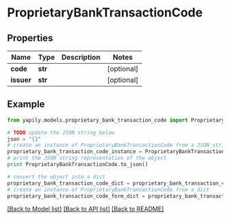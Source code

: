 # ProprietaryBankTransactionCode


## Properties

Name | Type | Description | Notes
------------ | ------------- | ------------- | -------------
**code** | **str** |  | [optional] 
**issuer** | **str** |  | [optional] 

## Example

```python
from yapily.models.proprietary_bank_transaction_code import ProprietaryBankTransactionCode

# TODO update the JSON string below
json = "{}"
# create an instance of ProprietaryBankTransactionCode from a JSON string
proprietary_bank_transaction_code_instance = ProprietaryBankTransactionCode.from_json(json)
# print the JSON string representation of the object
print ProprietaryBankTransactionCode.to_json()

# convert the object into a dict
proprietary_bank_transaction_code_dict = proprietary_bank_transaction_code_instance.to_dict()
# create an instance of ProprietaryBankTransactionCode from a dict
proprietary_bank_transaction_code_form_dict = proprietary_bank_transaction_code.from_dict(proprietary_bank_transaction_code_dict)
```
[[Back to Model list]](../README.md#documentation-for-models) [[Back to API list]](../README.md#documentation-for-api-endpoints) [[Back to README]](../README.md)


